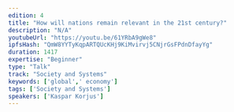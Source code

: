 ```yaml
---
edition: 4
title: "How will nations remain relevant in the 21st century?"
description: "N/A"
youtubeUrl: "https://youtu.be/61YRbA9gWe8"
ipfsHash: "QmW8YYTyKqpARTQUcKHj9KiMvirvj5CNjrGsFPdnDfayYg"
duration: 1417
expertise: "Beginner"
type: "Talk"
track: "Society and Systems"
keywords: ['global',' economy']
tags: ['Society and Systems']
speakers: ['Kaspar Korjus']
---
```

